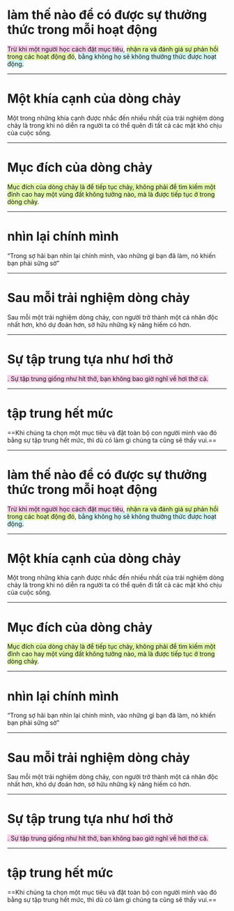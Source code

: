 # làm thế nào để có được sự thưởng thức trong mỗi hoạt động

 <span style="background:rgba(240, 167, 216, 0.55)">Trừ khi một người học cách đặt mục tiêu</span>, <span style="background:rgba(205, 244, 105, 0.55)">nhận ra và đánh giá sự phản hồi trong các hoạt động đó</span>, <span style="background:rgba(173, 239, 239, 0.55)">bằng không họ sẽ không thưởng thức được hoạt động.</span> 

---

# Một khía cạnh của dòng chảy

Một trong những khía cạnh được nhắc đến nhiều nhất của trải nghiệm dòng chảy là trong khi nó diễn ra người ta có thể quên đi tất cả các mặt khó chịu của cuộc sống.

---

# Mục đích của dòng chảy

 <span style="background:rgba(205, 244, 105, 0.55)">Mục đích của dòng chảy là để tiếp tục chảy, không phải để tìm kiếm một đỉnh cao hay một vùng đất không tưởng nào, mà là được tiếp tục ở trong dòng chảy</span>. 

---

# nhìn lại chính mình

“Trong sợ hãi bạn nhìn lại chính mình, vào những gì bạn đã làm, nó khiến bạn phải sững sờ”

---

# Sau mỗi trải nghiệm dòng chảy

Sau mỗi một trải nghiệm dòng chảy, con người trở thành một cá nhân độc nhất hơn, khó dự đoán hơn, sở hữu những kỹ năng hiếm có hơn. 

---

# Sự tập trung tựa như hơi thở

<span style="background:rgba(240, 167, 216, 0.55)">. Sự tập trung giống như hít thở, bạn không bao giờ nghĩ về hơi thở cả.</span> 


---

# tập trung hết mức

 ==Khi chúng ta chọn một mục tiêu và đặt toàn bộ con người mình vào đó bằng sự tập trung hết mức, thì dù có làm gì chúng ta cũng sẽ thấy vui.== 

---

# làm thế nào để có được sự thưởng thức trong mỗi hoạt động

 <span style="background:rgba(240, 167, 216, 0.55)">Trừ khi một người học cách đặt mục tiêu</span>, <span style="background:rgba(205, 244, 105, 0.55)">nhận ra và đánh giá sự phản hồi trong các hoạt động đó</span>, <span style="background:rgba(173, 239, 239, 0.55)">bằng không họ sẽ không thưởng thức được hoạt động.</span> 

---

# Một khía cạnh của dòng chảy

Một trong những khía cạnh được nhắc đến nhiều nhất của trải nghiệm dòng chảy là trong khi nó diễn ra người ta có thể quên đi tất cả các mặt khó chịu của cuộc sống.

---

# Mục đích của dòng chảy

 <span style="background:rgba(205, 244, 105, 0.55)">Mục đích của dòng chảy là để tiếp tục chảy, không phải để tìm kiếm một đỉnh cao hay một vùng đất không tưởng nào, mà là được tiếp tục ở trong dòng chảy</span>. 

---

# nhìn lại chính mình

“Trong sợ hãi bạn nhìn lại chính mình, vào những gì bạn đã làm, nó khiến bạn phải sững sờ”

---

# Sau mỗi trải nghiệm dòng chảy

Sau mỗi một trải nghiệm dòng chảy, con người trở thành một cá nhân độc nhất hơn, khó dự đoán hơn, sở hữu những kỹ năng hiếm có hơn. 

---

# Sự tập trung tựa như hơi thở

<span style="background:rgba(240, 167, 216, 0.55)">. Sự tập trung giống như hít thở, bạn không bao giờ nghĩ về hơi thở cả.</span> 


---

# tập trung hết mức

 ==Khi chúng ta chọn một mục tiêu và đặt toàn bộ con người mình vào đó bằng sự tập trung hết mức, thì dù có làm gì chúng ta cũng sẽ thấy vui.== 